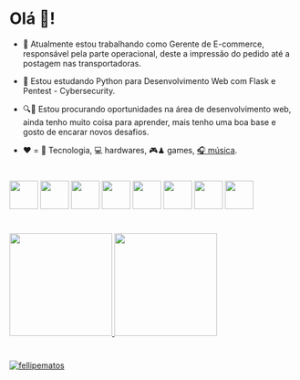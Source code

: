 # Olá 👋!


- 🔭 Atualmente estou trabalhando como Gerente de E-commerce, responsável pela parte operacional, deste a impressão do pedido até a postagem nas transportadoras.

- 🌱 Estou estudando Python para Desenvolvimento Web com Flask e Pentest - Cybersecurity. 

- 🔍💼 Estou procurando oportunidades na área de desenvolvimento web, ainda tenho muito coisa para aprender, mais tenho uma boa base e gosto de encarar novos desafios. 

- ❤️ = 🚀 Tecnologia, 💻 hardwares, 🎮♟ games, [🎧 música](https://open.spotify.com/user/12158181244?si=f0f5a477616d4c2e).

#
<p align="left">
<img src="https://cdn.jsdelivr.net/gh/devicons/devicon/icons/linux/linux-original.svg" width="50px"/>
<img src="https://cdn.jsdelivr.net/gh/devicons/devicon/icons/bash/bash-original.svg" width="50px"/>
<img src="https://cdn.jsdelivr.net/gh/devicons/devicon/icons/html5/html5-original.svg" width="50px"/>
<img src="https://cdn.jsdelivr.net/gh/devicons/devicon/icons/css3/css3-original.svg" width="50px"/>
<img src="https://cdn.jsdelivr.net/gh/devicons/devicon/icons/javascript/javascript-original.svg" width="50px"/>
<img src="https://cdn.jsdelivr.net/gh/devicons/devicon/icons/python/python-original.svg" width="50px"/>
<img src="https://cdn.jsdelivr.net/gh/devicons/devicon/icons/php/php-original.svg" width="50px"/>
<img src="https://cdn.jsdelivr.net/gh/devicons/devicon/icons/mysql/mysql-original-wordmark.svg" width="50px"/>
</p>

#
<div>
<a href="https://github.com/fellipematos">
<img height="180em" src="https://github-readme-stats.vercel.app/api/top-langs/?username=fellipematos&layout=compact&langs_count=7&theme=dracula"/>
<img height="180em" src="https://github-readme-stats.vercel.app/api?username=fellipematos&show_icons=true&theme=dracula&include_all_commits=true&count_private=true"/>
</div>

  #
  <p align="left"> <img src="https://komarev.com/ghpvc/?username=fellipematos" alt="fellipematos" /> </p>
